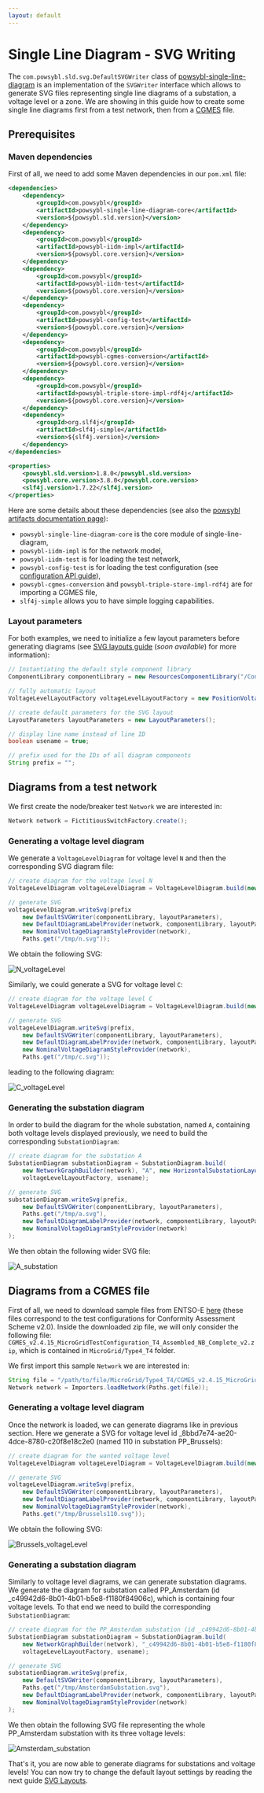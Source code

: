 ```yaml
---
layout: default
---
```


# Single Line Diagram - SVG Writing

The `com.powsybl.sld.svg.DefaultSVGWriter` class of [powsybl-single-line-diagram](../repositories/powsybl-single-line-diagram.md) is an implementation of the `SVGWriter` interface which allows to generate SVG files representing single line diagrams of a substation, a voltage level or a zone. 
We are showing in this guide how to create some single line diagrams first from a test network, then from a [CGMES](../../grid/formats/cim-cgmes.md) file.

## Prerequisites

### Maven dependencies
First of all, we need to add some Maven dependencies in our `pom.xml` file:

```xml
<dependencies>
    <dependency>
        <groupId>com.powsybl</groupId>
        <artifactId>powsybl-single-line-diagram-core</artifactId>
        <version>${powsybl.sld.version}</version>
    </dependency>
    <dependency>
        <groupId>com.powsybl</groupId>
        <artifactId>powsybl-iidm-impl</artifactId>
        <version>${powsybl.core.version}</version>
    </dependency>
    <dependency>
        <groupId>com.powsybl</groupId>
        <artifactId>powsybl-iidm-test</artifactId>
        <version>${powsybl.core.version}</version>
    </dependency>
    <dependency>
        <groupId>com.powsybl</groupId>
        <artifactId>powsybl-config-test</artifactId>
        <version>${powsybl.core.version}</version>
    </dependency>
    <dependency>
        <groupId>com.powsybl</groupId>
        <artifactId>powsybl-cgmes-conversion</artifactId>
        <version>${powsybl.core.version}</version>
    </dependency>
    <dependency>
        <groupId>com.powsybl</groupId>
        <artifactId>powsybl-triple-store-impl-rdf4j</artifactId>
        <version>${powsybl.core.version}</version>
    </dependency>
    <dependency>
        <groupId>org.slf4j</groupId>
        <artifactId>slf4j-simple</artifactId>
        <version>${slf4j.version}</version>
    </dependency>
</dependencies>

<properties>
    <powsybl.sld.version>1.8.0</powsybl.sld.version>
    <powsybl.core.version>3.8.0</powsybl.core.version>
    <slf4j.version>1.7.22</slf4j.version>
</properties>
```

Here are some details about these dependencies (see also the [powsybl artifacts documentation page](../artifacts.md)):
- `powsybl-single-line-diagram-core` is the core module of single-line-diagram,
- `powsybl-iidm-impl` is for the network model,
- `powsybl-iidm-test` is for loading the test network,
- `powsybl-config-test` is for loading the test configuration (see [configuration API guide](configuration.md)),
- `powsybl-cgmes-conversion` and `powsybl-triple-store-impl-rdf4j`  are for importing a CGMES file,
- `slf4j-simple` allows you to have simple logging capabilities.

### Layout parameters
For both examples, we need to initialize a few layout parameters before generating diagrams (see [SVG layouts guide]() (*soon available*) for more information):

```java
// Instantiating the default style component library
ComponentLibrary componentLibrary = new ResourcesComponentLibrary("/ConvergenceLibrary");

// fully automatic layout
VoltageLevelLayoutFactory voltageLevelLayoutFactory = new PositionVoltageLevelLayoutFactory(new PositionByClustering());

// create default parameters for the SVG layout
LayoutParameters layoutParameters = new LayoutParameters();

// display line name instead of line ID
boolean usename = true;

// prefix used for the IDs of all diagram components
String prefix = "";
```

## Diagrams from a test network
We first create the node/breaker test `Network` we are interested in:
```java
Network network = FictitiousSwitchFactory.create();
```

### Generating a voltage level diagram
We generate a `VoltageLevelDiagram` for voltage level `N` and then the corresponding SVG diagram file:
```java
// create diagram for the voltage level N
VoltageLevelDiagram voltageLevelDiagram = VoltageLevelDiagram.build(new NetworkGraphBuilder(network), "N", voltageLevelLayoutFactory, usename);

// generate SVG
voltageLevelDiagram.writeSvg(prefix
    new DefaultSVGWriter(componentLibrary, layoutParameters),
    new DefaultDiagramLabelProvider(network, componentLibrary, layoutParameters),
    new NominalVoltageDiagramStyleProvider(network),
    Paths.get("/tmp/n.svg"));
```

We obtain the following SVG:

![N_voltageLevel](img/single-line-diagram/svg-basics/example_n.svg)

Similarly, we could generate a SVG for voltage level `C`:
 
```java
// create diagram for the voltage level C
VoltageLevelDiagram voltageLevelDiagram = VoltageLevelDiagram.build(new NetworkGraphBuilder(network), "C", voltageLevelLayoutFactory, usename);

// generate SVG
voltageLevelDiagram.writeSvg(prefix,
    new DefaultSVGWriter(componentLibrary, layoutParameters),
    new DefaultDiagramLabelProvider(network, componentLibrary, layoutParameters),
    new NominalVoltageDiagramStyleProvider(network),
    Paths.get("/tmp/c.svg"));
```
 
leading to the following diagram:

![C_voltageLevel](img/single-line-diagram/svg-basics/example_c.svg)

### Generating the substation diagram
In order to build the diagram for the whole substation, named `A`, containing both voltage levels displayed previously, we need to build the corresponding `SubstationDiagram`:
```java
// create diagram for the substation A
SubstationDiagram substationDiagram = SubstationDiagram.build(
    new NetworkGraphBuilder(network), "A", new HorizontalSubstationLayoutFactory(),
    voltageLevelLayoutFactory, usename);

// generate SVG
substationDiagram.writeSvg(prefix,
    new DefaultSVGWriter(componentLibrary, layoutParameters),
    Paths.get("/tmp/a.svg"),
    new DefaultDiagramLabelProvider(network, componentLibrary, layoutParameters),
    new NominalVoltageDiagramStyleProvider(network)
);
```

We then obtain the following wider SVG file:

![A_substation](img/single-line-diagram/svg-basics/example_sub_a.svg)

## Diagrams from a CGMES file

First of all, we need to download sample files from ENTSO-E [here](https://github.com/powsybl/powsybl-cgmes-conformity-assessments/raw/master/src/test/resources/TestConfigurations_packageCASv2.0.zip)
(these files correspond to the test configurations for Conformity Assessment Scheme v2.0).
Inside the downloaded zip file, we will only consider the following file: 
`CGMES_v2.4.15_MicroGridTestConfiguration_T4_Assembled_NB_Complete_v2.zip`, which is contained in `MicroGrid/Type4_T4` folder. 

We first import this sample `Network` we are interested in:
```java
String file = "/path/to/file/MicroGrid/Type4_T4/CGMES_v2.4.15_MicroGridTestConfiguration_T4_Assembled_NB_Complete_v2.zip";
Network network = Importers.loadNetwork(Paths.get(file));
```

### Generating a voltage level diagram
Once the network is loaded, we can generate diagrams like in previous section.
Here we generate a SVG for voltage level id _8bbd7e74-ae20-4dce-8780-c20f8e18c2e0 (named 110 in substation PP_Brussels):
```java
// create diagram for the wanted voltage level
VoltageLevelDiagram voltageLevelDiagram = VoltageLevelDiagram.build(new NetworkGraphBuilder(network), "_8bbd7e74-ae20-4dce-8780-c20f8e18c2e0", voltageLevelLayoutFactory, usename);

// generate SVG
voltageLevelDiagram.writeSvg(prefix,
    new DefaultSVGWriter(componentLibrary, layoutParameters),
    new DefaultDiagramLabelProvider(network, componentLibrary, layoutParameters),
    new NominalVoltageDiagramStyleProvider(network),
    Paths.get("/tmp/Brussels110.svg"));
```

We obtain the following SVG:

![Brussels_voltageLevel](img/single-line-diagram/svg-basics/example_Brussels_110.svg)

### Generating a substation diagram
Similarly to voltage level diagrams, we can generate substation diagrams. 
We generate the diagram for substation called PP_Amsterdam (id _c49942d6-8b01-4b01-b5e8-f1180f84906c), which is containing four voltage levels. 
To that end we need to build the corresponding `SubstationDiagram`:

```java
// create diagram for the PP_Amsterdam substation (id _c49942d6-8b01-4b01-b5e8-f1180f84906c)
SubstationDiagram substationDiagram = SubstationDiagram.build(
    new NetworkGraphBuilder(network), "_c49942d6-8b01-4b01-b5e8-f1180f84906c", new HorizontalSubstationLayoutFactory(),
    voltageLevelLayoutFactory, usename);

// generate SVG
substationDiagram.writeSvg(prefix,
    new DefaultSVGWriter(componentLibrary, layoutParameters),
    Paths.get("/tmp/AmsterdamSubstation.svg"),
    new DefaultDiagramLabelProvider(network, componentLibrary, layoutParameters),
    new NominalVoltageDiagramStyleProvider(network)
);
```

We then obtain the following SVG file representing the whole PP_Amsterdam substation with its three voltage levels:

![Amsterdam_substation](img/single-line-diagram/svg-basics/example_Amsterdam_substation.svg)

That's it, you are now able to generate diagrams for substations and voltage levels! You can now try to change the default layout settings by reading the next guide [SVG Layouts]().

